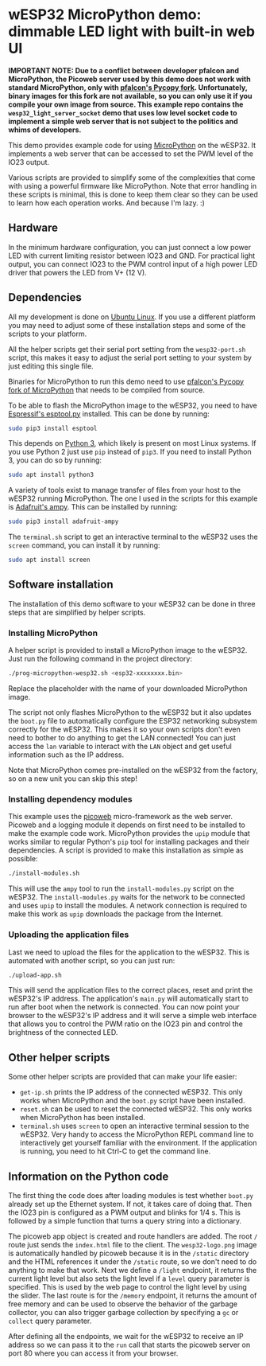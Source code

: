 # wESP32 MicroPython demo: dimmable LED light with built-in web UI

**IMPORTANT NOTE:
Due to a conflict between developer pfalcon and MicroPython, the Picoweb server used by this demo does not work with standard MicroPython, only with [pfalcon's Pycopy fork](https://github.com/pfalcon/pycopy).  Unfortunately, binary images for this fork are not available, so you can only use it if you compile your own image from source.
This example repo contains the `wesp32_light_server_socket` demo that uses low level socket code to implement a simple web server that is not subject to the politics and whims of developers.**

This demo provides example code for using [MicroPython](https://micropython.org/) on the wESP32.  It implements a web server that can be accessed to set the PWM level of the IO23 output.

Various scripts are provided to simplify some of the complexities that come with using a powerful firmware like MicroPython.  Note that error handling in these scripts is minimal, this is done to keep them clear so they can be used to learn how each operation works.  And because I'm lazy. :)

## Hardware

In the minimum hardware configuration, you can just connect a low power LED with current limiting resistor between IO23 and GND.  For practical light output, you can connect IO23 to the PWM control input of a high power LED driver that powers the LED from V+ (12 V).

## Dependencies

All my development is done on [Ubuntu Linux](https://www.ubuntu.com/).  If you use a different platform you may need to adjust some of these installation steps and some of the scripts to your platform.

All the helper scripts get their serial port setting from the `wesp32-port.sh` script, this makes it easy to adjust the serial port setting to your system by just editing this single file.

Binaries for MicroPython to run this demo need to use [pfalcon's Pycopy fork of MicroPython](https://github.com/pfalcon/pycopy) that needs to be compiled from source.

To be able to flash the MicroPython image to the wESP32, you need to have [Espressif's esptool.py](https://github.com/espressif/esptool) installed.  This can be done by running:

```sh
sudo pip3 install esptool
```

This depends on [Python 3](https://www.python.org/), which likely is present on most Linux systems.  If you use Python 2 just use `pip` instead of `pip3`.  If you need to install Python 3, you can do so by running:

```sh
sudo apt install python3
```

A variety of tools exist to manage transfer of files from your host to the wESP32 running MicroPython.  The one I used in the scripts for this example is [Adafruit's ampy](https://github.com/adafruit/ampy).  This can be installed by running:

```sh
sudo pip3 install adafruit-ampy
```

The `terminal.sh` script to get an interactive terminal to the wESP32 uses the `screen` command, you can install it by running:

```sh
sudo apt install screen
```

## Software installation

The installation of this demo software to your wESP32 can be done in three steps that are simplified by helper scripts.

### Installing MicroPython

A helper script is provided to install a MicroPython image to the wESP32.  Just run the following command in the project directory:

```sh
./prog-micropython-wesp32.sh <esp32-xxxxxxxx.bin>
```

Replace the placeholder with the name of your downloaded MicroPython image.

The script not only flashes MicroPython to the wESP32 but it also updates the `boot.py` file to automatically configure the ESP32 networking subsystem correctly for the wESP32.  This makes it so your own scripts don't even need to bother to do anything to get the LAN connected!  You can just access the `lan` variable to interact with the `LAN` object and get useful information such as the IP address.

Note that MicroPython comes pre-installed on the wESP32 from the factory, so on a new unit you can skip this step!

### Installing dependency modules

This example uses the [picoweb](https://github.com/pfalcon/picoweb) micro-framework as the web server.  Picoweb and a logging module it depends on first need to be installed to make the example code work.  MicroPython provides the `upip` module that works similar to regular Python's `pip` tool for installing packages and their dependencies.  A script is provided to make this installation as simple as possible:

```sh
./install-modules.sh
```

This will use the `ampy` tool to run the `install-modules.py` script on the wESP32.  The `install-modules.py` waits for the network to be connected and uses `upip` to install the modules.  A network connection is required to make this work as `upip` downloads the package from the Internet.

### Uploading the application files

Last we need to upload the files for the application to the wESP32.  This is automated with another script, so you can just run:

```sh
./upload-app.sh
```

This will send the application files to the correct places, reset and print the wESP32's IP address.  The application's `main.py` will automatically start to run after boot when the network is connected.  You can now point your browser to the wESP32's IP address and it will serve a simple web interface that allows you to control the PWM ratio on the IO23 pin and control the brightness of the connected LED.

## Other helper scripts

Some other helper scripts are provided that can make your life easier:

- `get-ip.sh` prints the IP address of the connected wESP32.  This only works when MicroPython and the `boot.py` script have been installed.
- `reset.sh` can be used to reset the connected wESP32.  This only works when MicroPython has been installed.
- `terminal.sh` uses `screen` to open an interactive terminal session to the wESP32.  Very handy to access the MicroPython REPL command line to interactively get yourself familiar with the environment.  If the application is running, you need to hit Ctrl-C to get the command line.

## Information on the Python code

The first thing the code does after loading modules is test whether `boot.py` already set up the Ethernet system.  If not, it takes care of doing that.  Then the IO23 pin is configured as a PWM output and blinks for 1/4 s.  This is followed by a simple function that turns a query string into a dictionary.

The picoweb app object is created and route handlers are added.  The root `/` route just sends the `index.html` file to the client.  The `wesp32-logo.png` image is automatically handled by picoweb because it is in the `/static` directory and the HTML references it under the `/static` route, so we don't need to do anything to make that work.  Next we define a `/light` endpoint, it returns the current light level but also sets the light level if a `level` query parameter is specified.  This is used by the web page to control the light level by using the slider.  The last route is for the `/memory` endpoint, it returns the amount of free memory and can be used to observe the behavior of the garbage collector, you can also trigger garbage collection by specifying a `gc` or `collect` query parameter.

After defining all the endpoints, we wait for the wESP32 to receive an IP address so we can pass it to the `run` call that starts the picoweb server on port 80 where you can access it from your browser.

